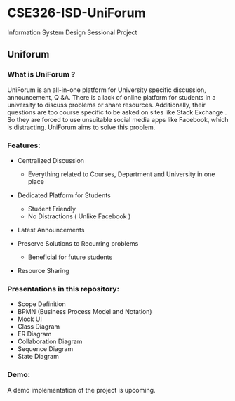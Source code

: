 # CSE326-ISD-UniForum

Information System Design Sessional Project


## Uniforum

### What is UniForum ? 
UniForum is an all-in-one platform for University specific discussion, announcement, Q &A. There is a lack of online platform for students in a university to discuss
problems or share resources. Additionally, their questions are too course
specific to be asked on sites like Stack Exchange . So they are forced to use
unsuitable social media apps like Facebook, which is distracting. UniForum
aims to solve this problem.

### Features:

- Centralized Discussion

  - Everything related to Courses, Department and
University in one place
- Dedicated Platform for Students
  - Student Friendly
  - No Distractions ( Unlike Facebook )
- Latest Announcements
- Preserve Solutions to Recurring problems
  - Beneficial for future students
- Resource Sharing

### Presentations in this repository:
- Scope Definition 
- BPMN (Business Process Model and Notation) 
- Mock UI
- Class Diagram
- ER Diagram
- Collaboration Diagram
- Sequence Diagram
- State Diagram

### Demo:
A demo implementation of the project is upcoming.

